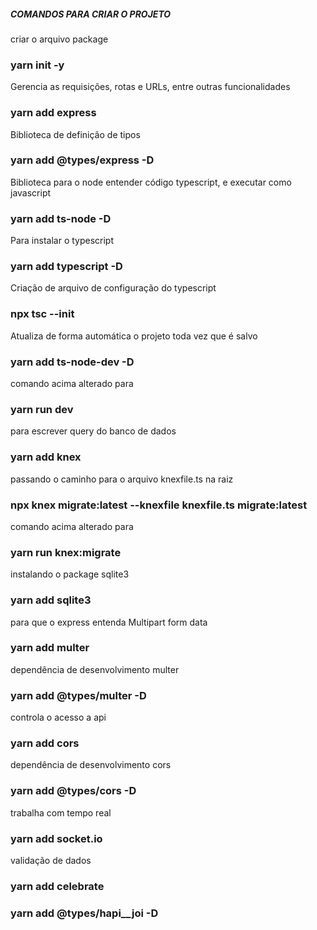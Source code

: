 ##### COMANDOS PARA CRIAR O PROJETO #####

criar o arquivo package
### yarn init -y

Gerencia as requisições, rotas e URLs, entre outras funcionalidades
### yarn add express

Biblioteca de definição de tipos
### yarn add @types/express -D

Biblioteca para o node entender código typescript, e executar como javascript
### yarn add ts-node -D

Para instalar o typescript
### yarn add typescript -D

Criação de arquivo de configuração do typescript
### npx tsc --init

Atualiza de forma automática o projeto toda vez que é salvo
### yarn add ts-node-dev -D

comando acima alterado para
### yarn run dev

para escrever query do banco de dados
### yarn add knex

passando o caminho para o arquivo knexfile.ts na raiz
### npx knex migrate:latest --knexfile knexfile.ts migrate:latest

comando acima alterado para
### yarn run knex:migrate

instalando o package sqlite3
### yarn add sqlite3

para que o express entenda Multipart form data
### yarn add multer

dependência de desenvolvimento multer
### yarn add @types/multer -D

controla o acesso a api
### yarn add cors

dependência de desenvolvimento cors
### yarn add @types/cors -D

trabalha com tempo real
### yarn add socket.io

validação de dados
### yarn add celebrate
### yarn add @types/hapi__joi -D